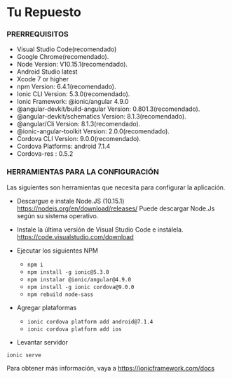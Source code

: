 # Tu Repuesto

### PRERREQUISITOS

- Visual Studio Code(recomendado)
- Google Chrome(recomendado).
- Node Version: V10.15.1(recomendado).
- Android Studio latest
- Xcode 7 or higher
- npm Version: 6.4.1(recomendado).
- Ionic CLI Version: 5.3.0(recomendado).
- Ionic Framework: @ionic/angular 4.9.0
- @angular-devkit/build-angular Version: 0.801.3(recomendado).
- @angular-devkit/schematics Version: 8.1.3(recomendado).
- @angular/Cli Version: 8.1.3(recomendado).
- @ionic-angular-toolkit Version: 2.0.0(recomendado).
- Cordova CLI Version: 9.0.0(recomendado).
- Cordova Platforms: android 7.1.4
- Cordova-res : 0.5.2

### HERRAMIENTAS PARA LA CONFIGURACIÓN

Las siguientes son herramientas que necesita para configurar la aplicación.

- Descargue e instale Node.JS (10.15.1) https://nodejs.org/en/download/releases/ Puede descargar Node.Js según su sistema operativo.
- Instale la última versión de Visual Studio Code e instálela. https://code.visualstudio.com/download
- Ejecutar los siguientes NPM

  - `npm i`
  - `npm install -g ionic@5.3.0`
  - `npm instalar @ionic/angular@4.9.0`
  - `npm install -g ionic cordova@9.0.0`
  - `npm rebuild node-sass`

-  Agregar plataformas

   - `ionic cordova platform add android@7.1.4`
   - `ionic cordova platform add ios`

- Levantar servidor

`ionic serve`

  
  
Para obtener más información, vaya a https://ionicframework.com/docs


